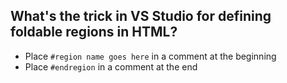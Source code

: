 What's the trick in VS Studio for defining foldable regions in HTML?
---
* Place `#region name goes here` in a comment at the beginning
* Place `#endregion` in a comment at the end